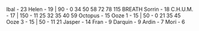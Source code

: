Ibal - 23
Helen - 19 | 90 - 0 34 50 58 72 78 115 BREATH
Sorrin - 18
C.H.U.M. - 17 | 150 - 11 25 32 35 40 59
Octopus - 15
Ooze 1 - 15 | 50 - 0 21 35 45
Ooze 3 - 15 | 50 - 11 21
Jasper - 14
Fran - 9
Darquin - 9
Ardin - 7
Mori - 6
